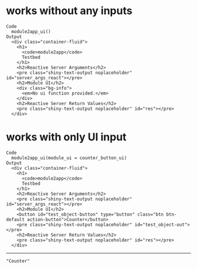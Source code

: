 # works without any inputs

    Code
      module2app_ui()
    Output
      <div class="container-fluid">
        <h1>
          <code>module2app</code>
          Testbed
        </h1>
        <h2>Reactive Server Arguments</h2>
        <pre class="shiny-text-output noplaceholder" id="server_args_react"></pre>
        <h2>Module UI</h2>
        <div class="bg-info">
          <em>No ui function provided.</em>
        </div>
        <h2>Reactive Server Return Values</h2>
        <pre class="shiny-text-output noplaceholder" id="res"></pre>
      </div>

# works with only UI input

    Code
      module2app_ui(module_ui = counter_button_ui)
    Output
      <div class="container-fluid">
        <h1>
          <code>module2app</code>
          Testbed
        </h1>
        <h2>Reactive Server Arguments</h2>
        <pre class="shiny-text-output noplaceholder" id="server_args_react"></pre>
        <h2>Module UI</h2>
        <button id="test_object-button" type="button" class="btn btn-default action-button">Counter</button>
        <pre class="shiny-text-output noplaceholder" id="test_object-out"></pre>
        <h2>Reactive Server Return Values</h2>
        <pre class="shiny-text-output noplaceholder" id="res"></pre>
      </div>

---

    "Counter"

